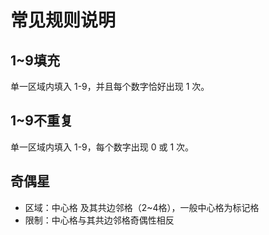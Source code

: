 # 常见规则说明

## 1~9填充
单一区域内填入 1-9，并且每个数字恰好出现 1 次。

## 1~9不重复
单一区域内填入 1-9，每个数字出现 0 或 1 次。

## 奇偶星
- 区域：中心格 及其共边邻格（2~4格），一般中心格为标记格
- 限制：中心格与其共边邻格奇偶性相反